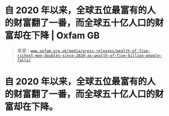 <!--yml

类别：未分类

日期：2024-05-27 14:48:15

-->

# 自 2020 年以来，全球五位最富有的人的财富翻了一番，而全球五十亿人口的财富却在下降 | Oxfam GB

> 来源：[`www.oxfam.org.uk/media/press-releases/wealth-of-five-richest-men-doubles-since-2020-as-wealth-of-five-billion-people-falls/`](https://www.oxfam.org.uk/media/press-releases/wealth-of-five-richest-men-doubles-since-2020-as-wealth-of-five-billion-people-falls/)

# 自 2020 年以来，全球五位最富有的人的财富翻了一番，而全球五十亿人口的财富却在下降。
